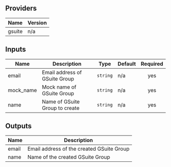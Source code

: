 ## Providers

| Name | Version |
|------|---------|
| gsuite | n/a |

## Inputs

| Name | Description | Type | Default | Required |
|------|-------------|------|---------|:-----:|
| email | Email address of GSuite Group | `string` | n/a | yes |
| mock\_name | Mock name of GSuite Group | `string` | n/a | yes |
| name | Name of GSuite Group to create | `string` | n/a | yes |

## Outputs

| Name | Description |
|------|-------------|
| email | Email address of the created GSuite Group |
| name | Name of the created GSuite Group |

